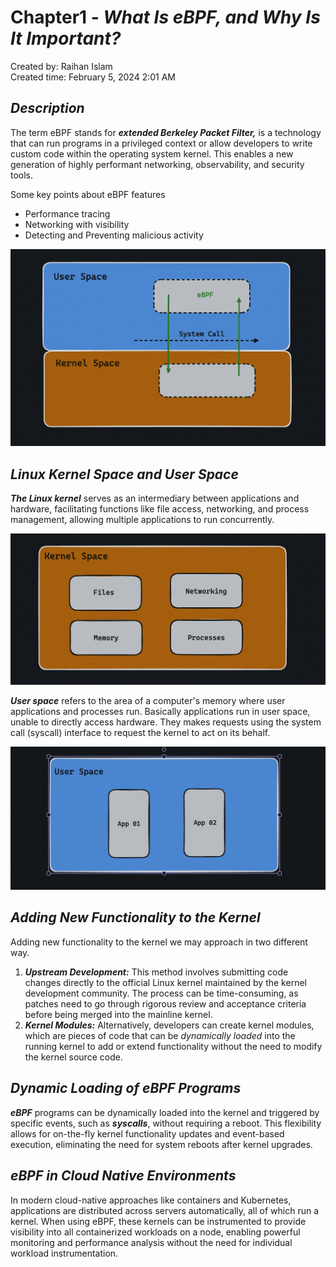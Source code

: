 # Chapter1 - *What Is eBPF, and Why Is It Important?*


Created by: Raihan Islam  
Created time: February 5, 2024 2:01 AM



## *Description*

The term eBPF stands for ***extended Berkeley Packet Filter,*** is a technology that can run programs in a privileged context or allow developers to write custom code within the operating system kernel. This enables a new generation of highly performant networking, observability, and security tools.

Some key points about eBPF features

- Performance tracing
- Networking with visibility
- Detecting and Preventing malicious activity

![ebpf.png](https://github.com/Raihan-009/eBPF-learning-docs/blob/main/chapter1/ebpf.png?raw=true)

## *Linux Kernel Space and User Space*

***The Linux kernel*** serves as an intermediary between applications and hardware, facilitating functions like file access, networking, and process management, allowing multiple applications to run concurrently.

![kernel.png](https://github.com/Raihan-009/eBPF-learning-docs/blob/main/chapter1/kernel.png?raw=true)

***User space*** refers to the area of a computer's memory where user applications and processes run. Basically applications run in user space, unable to directly access hardware. They makes requests using the system call (syscall) interface to request the kernel to act on its behalf.

![user-space.png](https://github.com/Raihan-009/eBPF-learning-docs/blob/main/chapter1/user-space.png?raw=true)

## *Adding New Functionality to the Kernel*

Adding new functionality to the kernel we may approach in two different way.

1. ***Upstream Development:*** This method involves submitting code changes directly to the official Linux kernel maintained by the kernel development community.  The process can be time-consuming, as patches need to go through rigorous review and acceptance criteria before being merged into the mainline kernel.
2. ***Kernel Modules:*** Alternatively, developers can create kernel modules, which are pieces of code that can be *dynamically loaded* into the running kernel to add or extend functionality without the need to modify the kernel source code.

## *Dynamic Loading of eBPF Programs*

***eBPF*** programs can be dynamically loaded into the kernel and triggered by specific events, such as ***syscalls***, without requiring a reboot. This flexibility allows for on-the-fly kernel functionality updates and event-based execution, eliminating the need for system reboots after kernel upgrades.

## ***eBPF in Cloud Native Environments***

In modern cloud-native approaches like containers and Kubernetes, applications are distributed across servers automatically, all of which run a kernel. When using eBPF, these kernels can be instrumented to provide visibility into all containerized workloads on a node, enabling powerful monitoring and performance analysis without the need for individual workload instrumentation.